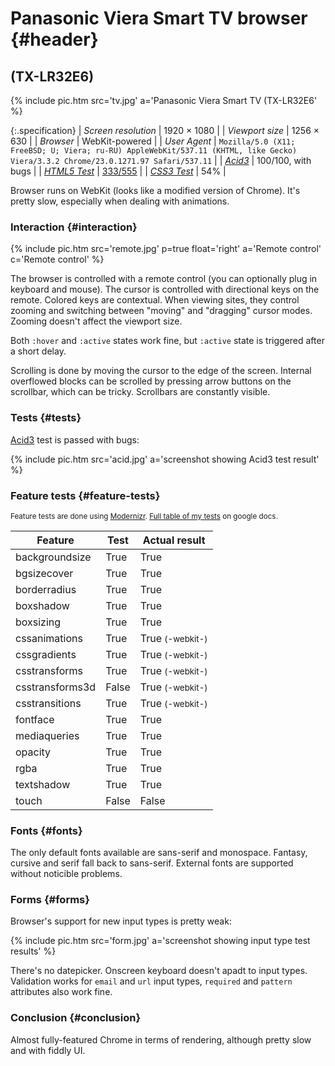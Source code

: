 # Panasonic Viera Smart TV browser {#header}

## (TX-LR32E6)

{% include pic.htm src='tv.jpg' a='Panasonic Viera Smart TV (TX-LR32E6' %}

{:.specification}
| *Screen resolution* | 1920 &times; 1080 |
| *Viewport size* | 1256 &times; 630 |
| *Browser* | WebKit-powered |
| *User Agent* | `Mozilla/5.0 (X11; FreeBSD; U; Viera; ru-RU) AppleWebKit/537.11 (KHTML, like Gecko) Viera/3.3.2 Chrome/23.0.1271.97 Safari/537.11` |
| *[Acid3](http://acid3.acidtests.org/)* | 100/100, with bugs |
| *[HTML5 Test](http://html5test.com/)* | [333/555](http://html5test.com/s/cdd96d20133ac84a.html) |
| *[CSS3 Test](http://css3test.com/)* | 54% |

Browser runs on WebKit (looks like a modified version of Chrome). It's pretty slow, especially when dealing with animations.

### Interaction {#interaction}

{% include pic.htm src='remote.jpg' p=true float='right' a='Remote control' c='Remote control' %}

The browser is controlled with a remote control (you can optionally plug in keyboard and mouse). The cursor is controlled with directional keys on the remote. Colored keys are contextual. When viewing sites, they control zooming and switching between "moving" and "dragging" cursor modes. Zooming doesn't affect the viewport size.

Both `:hover` and `:active` states work fine, but `:active` state is triggered after a short delay.

Scrolling is done by moving the cursor to the edge of the screen. Internal overflowed blocks can be scrolled by pressing arrow buttons on the scrollbar, which can be tricky. Scrollbars are constantly visible.

### Tests {#tests}

[Acid3](http://acid3.acidtests.org/) test is passed with bugs:

{% include pic.htm src='acid.jpg' a='screenshot showing Acid3 test result' %}

### Feature tests {#feature-tests}

<small>Feature tests are done using [Modernizr](//modernizr.com). [Full table of my tests](https://docs.google.com/spreadsheet/ccc?key=0AjA1cIs8C8MGdFdyQ0lMQnhMbHJEeVZpMW9XejhzU2c&usp=sharing#gid=0) on google docs.</small>

<div class="table-holder">
	<table>
		<thead>
			<tr>
				<th>Feature</th>
				<th>Test</th>
				<th>Actual result</th>
			</tr>
		</thead>
		<tbody>
			<tr>
				<td>backgroundsize</td>
				<td class="true">True</td>
				<td class="true">True</td>
			</tr>
			<tr>
				<td>bgsizecover</td>
				<td class="true">True</td>
				<td class="true">True</td>
			</tr>
			<tr>
				<td>borderradius</td>
				<td class="true">True</td>
				<td class="true">True</td>
			</tr>
			<tr>
				<td>boxshadow</td>
				<td class="true">True</td>
				<td class="true">True</td>
			</tr>
			<tr>
				<td>boxsizing </td>
				<td class="true">True</td>
				<td class="true">True</td>
			</tr>
			<tr>
				<td>cssanimations</td>
				<td class="true">True</td>
				<td class="true">True <small>(-webkit-)</small></td>
			</tr>
			<tr>
				<td>cssgradients</td>
				<td class="true">True</td>
				<td class="true">True <small>(-webkit-)</small></td>
			</tr>
			<tr>
				<td>csstransforms</td>
				<td class="true">True</td>
				<td class="true">True <small>(-webkit-)</small></td>
			</tr>
			<tr>
				<td>csstransforms3d</td>
				<td class="false">False</td>
				<td class="true">True <small>(-webkit-)</small></td>
			</tr>
			<tr>
				<td>csstransitions</td>
				<td class="true">True</td>
				<td class="true">True <small>(-webkit-)</small></td>
			</tr>
			<tr>
				<td>fontface</td>
				<td class="true">True</td>
				<td class="true">True</td>
			</tr>
			<tr>
				<td>mediaqueries</td>
				<td class="true">True</td>
				<td class="true">True</td>
			</tr>
			<tr>
				<td>opacity</td>
				<td class="true">True</td>
				<td class="true">True</td>
			</tr>
			<tr>
				<td>rgba</td>
				<td class="true">True</td>
				<td class="true">True</td>
			</tr>
			<tr>
				<td>textshadow</td>
				<td class="true">True</td>
				<td class="true">True</td>
			</tr>
			<tr>
				<td>touch</td>
				<td class="false">False</td>
				<td class="false">False</td>
			</tr>
		</tbody>
	</table>
</div>

### Fonts {#fonts}

The only default fonts available are sans-serif and monospace. Fantasy, cursive and serif fall back to sans-serif. External fonts are supported without noticible problems.

### Forms {#forms}

Browser's support for new input types is pretty weak:

{% include pic.htm src='form.jpg' a='screenshot showing input type test results' %}

There's no datepicker. Onscreen keyboard doesn't apadt to input types. Validation works for `email` and `url` input types, `required` and `pattern` attributes also work fine.

### Conclusion {#conclusion}

Almost fully-featured Chrome in terms of rendering, although pretty slow and with fiddly UI.
